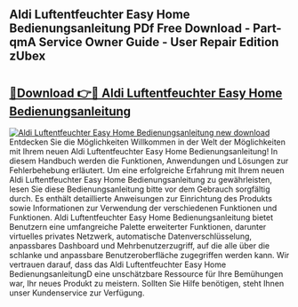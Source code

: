## Aldi Luftentfeuchter Easy Home Bedienungsanleitung PDf Free Download - Part-qmA Service Owner Guide - User Repair Edition zUbex

# <h2><a href="http://df454e.blite.top/?on=Aldi+Luftentfeuchter+Easy+Home+Bedienungsanleitung">🔗Download 👉🔴 Aldi Luftentfeuchter Easy Home Bedienungsanleitung</a></h2>

[![Aldi Luftentfeuchter Easy Home Bedienungsanleitung new download](https://i.imgur.com/lujVjoI.png)](http://df454e.blite.top/?on=Aldi+Luftentfeuchter+Easy+Home+Bedienungsanleitung)
Entdecken Sie die Möglichkeiten Willkommen in der Welt der Möglichkeiten mit Ihrem neuen Aldi Luftentfeuchter Easy Home Bedienungsanleitung! In diesem Handbuch werden die Funktionen, Anwendungen und Lösungen zur Fehlerbehebung erläutert. Um eine erfolgreiche Erfahrung mit Ihrem neuen Aldi Luftentfeuchter Easy Home Bedienungsanleitung zu gewährleisten, lesen Sie diese Bedienungsanleitung bitte vor dem Gebrauch sorgfältig durch. Es enthält detaillierte Anweisungen zur Einrichtung des Produkts sowie Informationen zur Verwendung der verschiedenen Funktionen und Funktionen. Aldi Luftentfeuchter Easy Home Bedienungsanleitung bietet Benutzern eine umfangreiche Palette erweiterter Funktionen, darunter virtuelles privates Netzwerk, automatische Datenverschlüsselung, anpassbares Dashboard und Mehrbenutzerzugriff, auf die alle über die schlanke und anpassbare Benutzeroberfläche zugegriffen werden kann. Wir vertrauen darauf, dass das Aldi Luftentfeuchter Easy Home BedienungsanleitungD eine unschätzbare Ressource für Ihre Bemühungen war, Ihr neues Produkt zu meistern. Sollten Sie Hilfe benötigen, steht Ihnen unser Kundenservice zur Verfügung.
